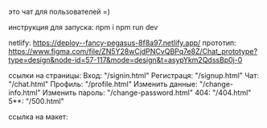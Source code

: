 это чат для пользователей =)

инструкция для запуска:
npm i 
npm run dev

netlify: https://deploy--fancy-pegasus-8f8a97.netlify.app/
прототип: https://www.figma.com/file/ZN5Y28wCjdPNCvQBPq7e8Z/Chat_prototype?type=design&node-id=57-117&mode=design&t=asypYkm2QdssBp0j-0

ссылки на страницы:
Вход: "/signin.html"
Регистраця: "/signup.html"
Чат: "/chat.html"
Профиль: "/profile.html"
Изменить данные: "/change-info.html"
Изменить пароль: "/change-password.html"
404: "/404.html"
5**: "/500.html"

ссылка на макет: 
